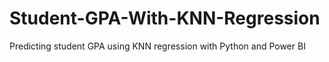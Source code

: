 # Student-GPA-With-KNN-Regression
Predicting student GPA using KNN regression with Python and Power BI
